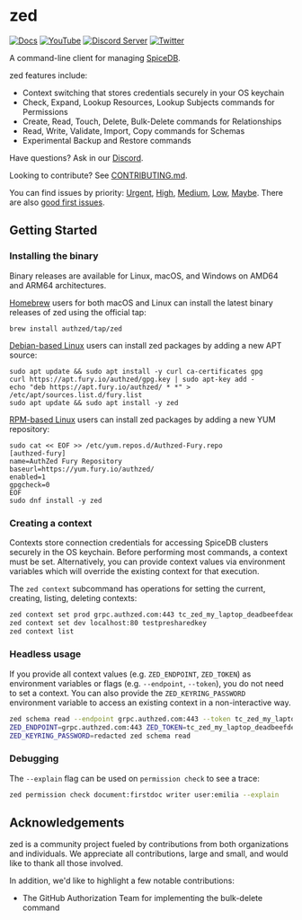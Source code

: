 # zed

[![Docs](https://img.shields.io/badge/docs-authzed.com-%234B4B6C "Authzed Documentation")](https://authzed.com/docs)
[![YouTube](https://img.shields.io/youtube/channel/views/UCFeSgZf0rPqQteiTQNGgTPg?color=%23F40203&logo=youtube&style=flat-square&label=YouTube "Authzed YouTube Channel")](https://www.youtube.com/channel/UCFeSgZf0rPqQteiTQNGgTPg)
[![Discord Server](https://img.shields.io/discord/844600078504951838?color=7289da&logo=discord "Discord Server")](https://authzed.com/discord)
[![Twitter](https://img.shields.io/badge/twitter-%40authzed-1D8EEE?logo=twitter "@authzed on Twitter")](https://twitter.com/authzed)

A command-line client for managing [SpiceDB].

[SpiceDB]: https://github.com/authzed/spicedb

zed features include:

- Context switching that stores credentials securely in your OS keychain
- Check, Expand, Lookup Resources, Lookup Subjects commands for Permissions
- Create, Read, Touch, Delete, Bulk-Delete commands for Relationships
- Read, Write, Validate, Import, Copy commands for Schemas
- Experimental Backup and Restore commands

Have questions? Ask in our [Discord].

Looking to contribute? See [CONTRIBUTING.md].

You can find issues by priority: [Urgent], [High], [Medium], [Low], [Maybe].
There are also [good first issues].

[Discord]: https://authzed.com/discord
[CONTRIBUTING.md]: https://github.com/authzed/spicedb/blob/main/CONTRIBUTING.md
[Urgent]: https://github.com/authzed/spicedb/labels/priority%2F0%20urgent
[High]: https://github.com/authzed/spicedb/labels/priority%2F1%20high
[Medium]: https://github.com/authzed/spicedb/labels/priority%2F2%20medium
[Low]: https://github.com/authzed/spicedb/labels/priority%2F3%20low
[Maybe]: https://github.com/authzed/spicedb/labels/priority%2F4%20maybe
[good first issues]: https://github.com/authzed/spicedb/labels/hint%2Fgood%20first%20issue

## Getting Started

### Installing the binary

Binary releases are available for Linux, macOS, and Windows on AMD64 and ARM64 architectures.

[Homebrew] users for both macOS and Linux can install the latest binary releases of zed using the official tap:

```command
brew install authzed/tap/zed
```

[Debian-based Linux] users can install zed packages by adding a new APT source:

```command
sudo apt update && sudo apt install -y curl ca-certificates gpg
curl https://apt.fury.io/authzed/gpg.key | sudo apt-key add -
echo "deb https://apt.fury.io/authzed/ * *" > /etc/apt/sources.list.d/fury.list
sudo apt update && sudo apt install -y zed
```

[RPM-based Linux] users can install zed packages by adding a new YUM repository:

```command
sudo cat << EOF >> /etc/yum.repos.d/Authzed-Fury.repo
[authzed-fury]
name=AuthZed Fury Repository
baseurl=https://yum.fury.io/authzed/
enabled=1
gpgcheck=0
EOF
sudo dnf install -y zed
```

[homebrew]: https://docs.authzed.com/spicedb/installing#brew
[Debian-based Linux]: https://en.wikipedia.org/wiki/List_of_Linux_distributions#Debian-based
[RPM-based Linux]: https://en.wikipedia.org/wiki/List_of_Linux_distributions#RPM-based

### Creating a context

Contexts store connection credentials for accessing SpiceDB clusters securely in the OS keychain.
Before performing most commands, a context must be set.
Alternatively, you can provide context values via environment variables which will override the existing context for that execution.

The `zed context` subcommand has operations for setting the current, creating, listing, deleting contexts:

```sh
zed context set prod grpc.authzed.com:443 tc_zed_my_laptop_deadbeefdeadbeefdeadbeefdeadbeef
zed context set dev localhost:80 testpresharedkey
zed context list
```

### Headless usage

If you provide all context values (e.g. `ZED_ENDPOINT`, `ZED_TOKEN`) as environment variables or flags (e.g. `--endpoint`, `--token`), you do not need to set a context.
You can also provide the `ZED_KEYRING_PASSWORD` environment variable to access an existing context in a non-interactive way.

```sh
zed schema read --endpoint grpc.authzed.com:443 --token tc_zed_my_laptop_deadbeefdeadbeef
ZED_ENDPOINT=grpc.authzed.com:443 ZED_TOKEN=tc_zed_my_laptop_deadbeefdeadbeef zed schema read
ZED_KEYRING_PASSWORD=redacted zed schema read
```

### Debugging

The `--explain` flag can be used on `permission check` to see a trace:

```sh
zed permission check document:firstdoc writer user:emilia --explain
```

## Acknowledgements

zed is a community project fueled by contributions from both organizations and individuals.
We appreciate all contributions, large and small, and would like to thank all those involved.

In addition, we'd like to highlight a few notable contributions:

- The GitHub Authorization Team for implementing the bulk-delete command
